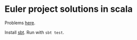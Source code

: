 
# Euler project solutions in scala

Problems [here](https://projecteuler.net/archives).

Install [sbt](http://www.scala-sbt.org/). Run with `sbt test`.
